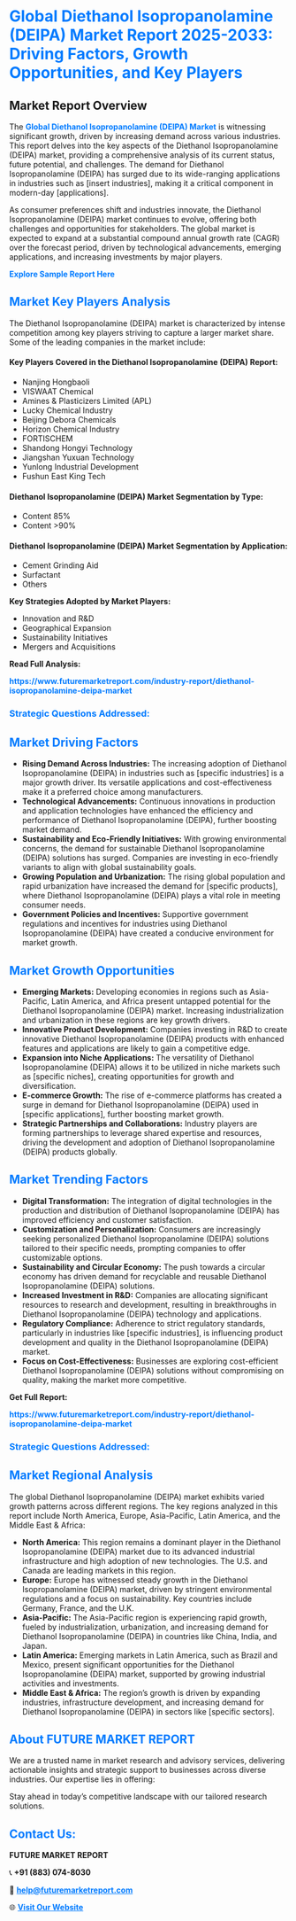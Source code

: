 <h1 style="color: #007BFF;">Global Diethanol Isopropanolamine (DEIPA) Market Report 2025-2033: Driving Factors, Growth Opportunities, and Key Players</h1>

<section id="overview">
<h2>Market Report Overview</h2>
<p>The <a href="https://www.futuremarketreport.com/industry-report/diethanol-isopropanolamine-deipa-market" style="color: #007BFF; text-decoration: none;"><strong>Global Diethanol Isopropanolamine (DEIPA) Market</strong></a> is witnessing significant growth, driven by increasing demand across various industries. This report delves into the key aspects of the Diethanol Isopropanolamine (DEIPA) market, providing a comprehensive analysis of its current status, future potential, and challenges. The demand for Diethanol Isopropanolamine (DEIPA) has surged due to its wide-ranging applications in industries such as [insert industries], making it a critical component in modern-day [applications].</p>
<p>As consumer preferences shift and industries innovate, the Diethanol Isopropanolamine (DEIPA) market continues to evolve, offering both challenges and opportunities for stakeholders. The global market is expected to expand at a substantial compound annual growth rate (CAGR) over the forecast period, driven by technological advancements, emerging applications, and increasing investments by major players.</p>
</section>

<section id="overview">
<p><a href="https://www.futuremarketreport.com/request-sample/reportId=103769" style="color: #007BFF; text-decoration: none;"><strong>Explore Sample Report Here</strong></a></p>
</section>

<section id="key-players">
<h2 style="color: #007BFF;">Market Key Players Analysis</h2>
<p>The Diethanol Isopropanolamine (DEIPA) market is characterized by intense competition among key players striving to capture a larger market share. Some of the leading companies in the market include:</p>
<h4>Key Players Covered in the Diethanol Isopropanolamine (DEIPA) Report:</h4>
<ul><li>Nanjing Hongbaoli</li><li>VISWAAT Chemical</li><li>Amines &amp; Plasticizers Limited (APL)</li><li>Lucky Chemical Industry</li><li>Beijing Debora Chemicals</li><li>Horizon Chemical Industry</li><li>FORTISCHEM</li><li>Shandong Hongyi Technology</li><li>Jiangshan Yuxuan Technology</li><li>Yunlong Industrial Development</li><li>Fushun East King Tech</li></ul>
<h4>Diethanol Isopropanolamine (DEIPA) Market Segmentation by Type:</h4>
<ul><li>Content 85%</li><li>Content &gt;90%</li></ul>

<h4>Diethanol Isopropanolamine (DEIPA) Market Segmentation by Application:</h4>
<ul><li>Cement Grinding Aid</li><li>Surfactant</li><li>Others</li></ul>
<p><strong>Key Strategies Adopted by Market Players:</strong></p>
<ul>
<li>Innovation and R&D</li>
<li>Geographical Expansion</li>
<li>Sustainability Initiatives</li>
<li>Mergers and Acquisitions</li>
</ul>
</section>

<section>
<p><strong>Read Full Analysis: </strong></p><a href="https://www.futuremarketreport.com/industry-report/diethanol-isopropanolamine-deipa-market" style="color: #007BFF; text-decoration: none;"><strong>https://www.futuremarketreport.com/industry-report/diethanol-isopropanolamine-deipa-market</strong></a>
<h3 style="color: #007BFF;">Strategic Questions Addressed:</h3>
</section>

<section id="driving-factors">
<h2 style="color: #007BFF;">Market Driving Factors</h2>
<ul>
<li><strong>Rising Demand Across Industries:</strong> The increasing adoption of Diethanol Isopropanolamine (DEIPA) in industries such as [specific industries] is a major growth driver. Its versatile applications and cost-effectiveness make it a preferred choice among manufacturers.</li>
<li><strong>Technological Advancements:</strong> Continuous innovations in production and application technologies have enhanced the efficiency and performance of Diethanol Isopropanolamine (DEIPA), further boosting market demand.</li>
<li><strong>Sustainability and Eco-Friendly Initiatives:</strong> With growing environmental concerns, the demand for sustainable Diethanol Isopropanolamine (DEIPA) solutions has surged. Companies are investing in eco-friendly variants to align with global sustainability goals.</li>
<li><strong>Growing Population and Urbanization:</strong> The rising global population and rapid urbanization have increased the demand for [specific products], where Diethanol Isopropanolamine (DEIPA) plays a vital role in meeting consumer needs.</li>
<li><strong>Government Policies and Incentives:</strong> Supportive government regulations and incentives for industries using Diethanol Isopropanolamine (DEIPA) have created a conducive environment for market growth.</li>
</ul>
</section>

<section id="growth-opportunities">
<h2 style="color: #007BFF;">Market Growth Opportunities</h2>
<ul>
<li><strong>Emerging Markets:</strong> Developing economies in regions such as Asia-Pacific, Latin America, and Africa present untapped potential for the Diethanol Isopropanolamine (DEIPA) market. Increasing industrialization and urbanization in these regions are key growth drivers.</li>
<li><strong>Innovative Product Development:</strong> Companies investing in R&D to create innovative Diethanol Isopropanolamine (DEIPA) products with enhanced features and applications are likely to gain a competitive edge.</li>
<li><strong>Expansion into Niche Applications:</strong> The versatility of Diethanol Isopropanolamine (DEIPA) allows it to be utilized in niche markets such as [specific niches], creating opportunities for growth and diversification.</li>
<li><strong>E-commerce Growth:</strong> The rise of e-commerce platforms has created a surge in demand for Diethanol Isopropanolamine (DEIPA) used in [specific applications], further boosting market growth.</li>
<li><strong>Strategic Partnerships and Collaborations:</strong> Industry players are forming partnerships to leverage shared expertise and resources, driving the development and adoption of Diethanol Isopropanolamine (DEIPA) products globally.</li>
</ul>
</section>

<section id="trending-factors">
<h2 style="color: #007BFF;">Market Trending Factors</h2>
<ul>
<li><strong>Digital Transformation:</strong> The integration of digital technologies in the production and distribution of Diethanol Isopropanolamine (DEIPA) has improved efficiency and customer satisfaction.</li>
<li><strong>Customization and Personalization:</strong> Consumers are increasingly seeking personalized Diethanol Isopropanolamine (DEIPA) solutions tailored to their specific needs, prompting companies to offer customizable options.</li>
<li><strong>Sustainability and Circular Economy:</strong> The push towards a circular economy has driven demand for recyclable and reusable Diethanol Isopropanolamine (DEIPA) solutions.</li>
<li><strong>Increased Investment in R&D:</strong> Companies are allocating significant resources to research and development, resulting in breakthroughs in Diethanol Isopropanolamine (DEIPA) technology and applications.</li>
<li><strong>Regulatory Compliance:</strong> Adherence to strict regulatory standards, particularly in industries like [specific industries], is influencing product development and quality in the Diethanol Isopropanolamine (DEIPA) market.</li>
<li><strong>Focus on Cost-Effectiveness:</strong> Businesses are exploring cost-efficient Diethanol Isopropanolamine (DEIPA) solutions without compromising on quality, making the market more competitive.</li>
</ul>
</section>

<section>
<p><strong>Get Full Report: </strong></p><a href="https://www.futuremarketreport.com/industry-report/diethanol-isopropanolamine-deipa-market" style="color: #007BFF; text-decoration: none;"><strong>https://www.futuremarketreport.com/industry-report/diethanol-isopropanolamine-deipa-market</strong></a>
<h3 style="color: #007BFF;">Strategic Questions Addressed:</h3>
</section>


<section id="regional-analysis">
<h2 style="color: #007BFF;">Market Regional Analysis</h2>
<p>The global Diethanol Isopropanolamine (DEIPA) market exhibits varied growth patterns across different regions. The key regions analyzed in this report include North America, Europe, Asia-Pacific, Latin America, and the Middle East & Africa:</p>
<ul>
<li><strong>North America:</strong> This region remains a dominant player in the Diethanol Isopropanolamine (DEIPA) market due to its advanced industrial infrastructure and high adoption of new technologies. The U.S. and Canada are leading markets in this region.</li>
<li><strong>Europe:</strong> Europe has witnessed steady growth in the Diethanol Isopropanolamine (DEIPA) market, driven by stringent environmental regulations and a focus on sustainability. Key countries include Germany, France, and the U.K.</li>
<li><strong>Asia-Pacific:</strong> The Asia-Pacific region is experiencing rapid growth, fueled by industrialization, urbanization, and increasing demand for Diethanol Isopropanolamine (DEIPA) in countries like China, India, and Japan.</li>
<li><strong>Latin America:</strong> Emerging markets in Latin America, such as Brazil and Mexico, present significant opportunities for the Diethanol Isopropanolamine (DEIPA) market, supported by growing industrial activities and investments.</li>
<li><strong>Middle East & Africa:</strong> The region’s growth is driven by expanding industries, infrastructure development, and increasing demand for Diethanol Isopropanolamine (DEIPA) in sectors like [specific sectors].</li>
</ul>
</section>

<footer>
<h2 style="color: #007BFF;">About FUTURE MARKET REPORT</h2>
<p>We are a trusted name in market research and advisory services, delivering actionable insights and strategic support to businesses across diverse industries. Our expertise lies in offering:</p>

<p>Stay ahead in today’s competitive landscape with our tailored research solutions.</p>

<h2 style="color: #007BFF;">Contact Us:</h2>
<p><strong>FUTURE MARKET REPORT</strong></p>
<p>📞 <strong>+91 (883) 074-8030</strong></p>
<p>📧 <strong><a href="mailto:help@futuremarketreport.com" style="color: #007BFF;">help@futuremarketreport.com</a></strong></p>
<p>🌐 <strong><a href="https://www.futuremarketreport.com/" style="color: #007BFF;">Visit Our Website</a></strong></p>
</footer>